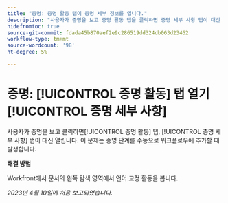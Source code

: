 ```yaml
---
title: "증명: 증명 활동 탭이 증명 세부 정보를 엽니다."
description: "사용자가 증명을 보고 증명 활동 탭을 클릭하면 증명 세부 사항 탭이 대신 열립니다. 이 문제는 증명 단계를 수동으로 워크플로우에 추가할 때 발생합니다."
hidefromtoc: true
source-git-commit: fdada45b870aef2e9c286519dd324db063d23462
workflow-type: tm+mt
source-wordcount: '98'
ht-degree: 5%

---
```



# 증명: [!UICONTROL 증명 활동] 탭 열기 [!UICONTROL 증명 세부 사항]

<!--This article is on WF and WFP TOCs-->

사용자가 증명을 보고 클릭하면[!UICONTROL 증명 활동] 탭, [!UICONTROL 증명 세부 사항] 탭이 대신 열립니다. 이 문제는 증명 단계를 수동으로 워크플로우에 추가할 때 발생합니다.

**해결 방법**

Workfront에서 문서의 왼쪽 탐색 영역에서 언어 교정 활동을 봅니다.

_2023년 4월 10일에 처음 보고되었습니다._

